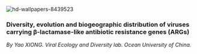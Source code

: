 ![hd-wallpapers-8439523](https://github.com/WRran-Hydrogen/ARG-analysis/assets/117963364/c39cdbcd-9b4d-4c02-b85e-777dd865c495)

### Diversity, evolution and biogeographic distribution of viruses carrying β-lactamase-like antibiotic resistance genes (ARGs)

_By Yao XIONG.
Viral Ecology and Diversity lab.
Ocean University of China._
